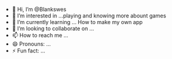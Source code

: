 - 👋 Hi, I’m @Blankswes
- 👀 I’m interested in ...playing and knowing more abount games
- 🌱 I’m currently learning ... How to make my own app
- 💞️ I’m looking to collaborate on ...
- 📫 How to reach me ... 
- 😄 Pronouns: ...
- ⚡ Fun fact: ...

<!---
Blankswes/Blankswes is a ✨ special ✨ repository because its `README.md` (this file) appears on your GitHub profile.
You can click the Preview link to take a look at your changes.
--->
